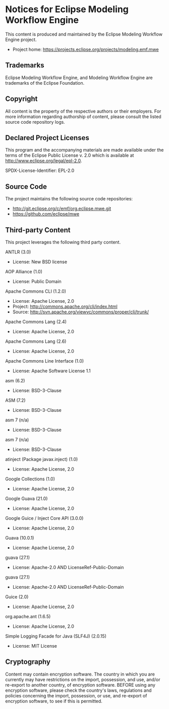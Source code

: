 # Notices for Eclipse Modeling Workflow Engine

This content is produced and maintained by the Eclipse Modeling Workflow Engine
project.

* Project home: https://projects.eclipse.org/projects/modeling.emf.mwe

## Trademarks

Eclipse Modeling Workflow Engine, and Modeling Workflow Engine are trademarks of
the Eclipse Foundation.

## Copyright

All content is the property of the respective authors or their employers. For
more information regarding authorship of content, please consult the listed
source code repository logs.

## Declared Project Licenses

This program and the accompanying materials are made available under the terms
of the Eclipse Public License v. 2.0 which is available at
http://www.eclipse.org/legal/epl-2.0.

SPDX-License-Identifier: EPL-2.0

## Source Code

The project maintains the following source code repositories:

* http://git.eclipse.org/c/emf/org.eclipse.mwe.git
* https://github.com/eclipse/mwe

## Third-party Content

This project leverages the following third party content.

ANTLR (3.0)

* License: New BSD license

AOP Alliance (1.0)

* License: Public Domain

Apache Commons CLI (1.2.0)

* License: Apache License, 2.0
* Project: http://commons.apache.org/cli/index.html
* Source: http://svn.apache.org/viewvc/commons/proper/cli/trunk/

Apache Commons Lang (2.4)

* License: Apache License, 2.0

Apache Commons Lang (2.6)

* License: Apache License, 2.0

Apache Commons Line Interface (1.0)

* License: Apache Software License 1.1

asm (6.2)

* License: BSD-3-Clause

ASM (7.2)

* License: BSD-3-Clause

asm 7 (n/a)

* License: BSD-3-Clause

asm 7 (n/a)

* License: BSD-3-Clause

atinject (Package javax.inject) (1.0)

* License: Apache License, 2.0

Google Collections (1.0)

* License: Apache License, 2.0

Google Guava (21.0)

* License: Apache License, 2.0

Google Guice / Inject Core API (3.0.0)

* License: Apache License, 2.0

Guava (10.0.1)

* License: Apache License, 2.0

guava (27.1)

* License: Apache-2.0 AND LicenseRef-Public-Domain

guava (27.1)

* License: Apache-2.0 AND LicenseRef-Public-Domain

Guice (2.0)

* License: Apache License, 2.0

org.apache.ant (1.6.5)

* License: Apache License, 2.0

Simple Logging Facade for Java (SLF4J) (2.0.15)

* License: MIT License

## Cryptography

Content may contain encryption software. The country in which you are currently
may have restrictions on the import, possession, and use, and/or re-export to
another country, of encryption software. BEFORE using any encryption software,
please check the country's laws, regulations and policies concerning the import,
possession, or use, and re-export of encryption software, to see if this is
permitted.